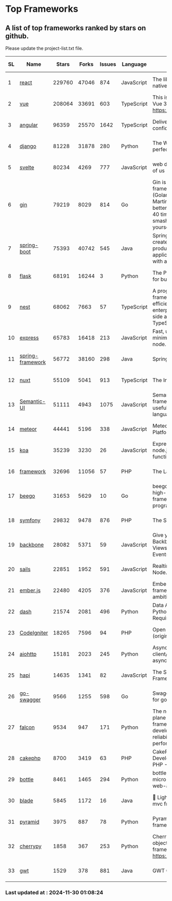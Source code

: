 # Top Frameworks
## A list of top frameworks ranked by stars on github.  
Please update the project-list.txt file.

| SL| Name  | Stars| Forks| Issues | Language | Description | Last Commit |
| --| ------| -----| ---- | ------ | -------- | ----------- | ----------- |
| 1 | [react](https://github.com/facebook/react) | 229760 | 47046 | 874 | JavaScript | The library for web and native user interfaces. | 2024-11-25 04:32:11 |
| 2 | [vue](https://github.com/vuejs/vue) | 208064 | 33691 | 603 | TypeScript | This is the repo for Vue 2. For Vue 3, go to https://github.com/vuejs/core | 2024-10-10 07:24:14 |
| 3 | [angular](https://github.com/angular/angular) | 96359 | 25570 | 1642 | TypeScript | Deliver web apps with confidence 🚀 | 2024-11-29 13:56:39 |
| 4 | [django](https://github.com/django/django) | 81228 | 31878 | 280 | Python | The Web framework for perfectionists with deadlines. | 2024-11-29 16:10:16 |
| 5 | [svelte](https://github.com/sveltejs/svelte) | 80234 | 4269 | 777 | JavaScript | web development for the rest of us | 2024-11-29 21:37:04 |
| 6 | [gin](https://github.com/gin-gonic/gin) | 79219 | 8029 | 814 | Go | Gin is a HTTP web framework written in Go (Golang). It features a Martini-like API with much better performance -- up to 40 times faster. If you need smashing performance, get yourself some Gin. | 2024-11-15 15:54:06 |
| 7 | [spring-boot](https://github.com/spring-projects/spring-boot) | 75393 | 40742 | 545 | Java | Spring Boot helps you to create Spring-powered, production-grade applications and services with absolute minimum fuss. | 2024-11-29 09:35:23 |
| 8 | [flask](https://github.com/pallets/flask) | 68191 | 16244 | 3 | Python | The Python micro framework for building web applications. | 2024-11-24 01:54:29 |
| 9 | [nest](https://github.com/nestjs/nest) | 68062 | 7663 | 57 | TypeScript | A progressive Node.js framework for building efficient, scalable, and enterprise-grade server-side applications with TypeScript/JavaScript 🚀 | 2024-11-29 11:49:54 |
| 10 | [express](https://github.com/expressjs/express) | 65783 | 16418 | 213 | JavaScript | Fast, unopinionated, minimalist web framework for node. | 2024-11-27 20:22:22 |
| 11 | [spring-framework](https://github.com/spring-projects/spring-framework) | 56772 | 38160 | 298 | Java | Spring Framework | 2024-11-29 13:44:05 |
| 12 | [nuxt](https://github.com/nuxt/nuxt) | 55109 | 5041 | 913 | TypeScript | The Intuitive Vue Framework. | 2024-11-29 10:05:02 |
| 13 | [Semantic-UI](https://github.com/Semantic-Org/Semantic-UI) | 51111 | 4943 | 1075 | JavaScript | Semantic is a UI component framework based around useful principles from natural language. | 2024-11-27 21:01:47 |
| 14 | [meteor](https://github.com/meteor/meteor) | 44441 | 5196 | 338 | JavaScript | Meteor, the JavaScript App Platform | 2024-11-28 12:48:32 |
| 15 | [koa](https://github.com/koajs/koa) | 35239 | 3230 | 26 | JavaScript | Expressive middleware for node.js using ES2017 async functions | 2024-11-04 05:08:13 |
| 16 | [framework](https://github.com/laravel/framework) | 32696 | 11056 | 57 | PHP | The Laravel Framework. | 2024-11-29 21:57:10 |
| 17 | [beego](https://github.com/beego/beego) | 31653 | 5629 | 10 | Go | beego is an open-source, high-performance web framework for the Go programming language. | 2024-11-20 14:03:38 |
| 18 | [symfony](https://github.com/symfony/symfony) | 29832 | 9478 | 876 | PHP | The Symfony PHP framework | 2024-11-29 08:22:36 |
| 19 | [backbone](https://github.com/jashkenas/backbone) | 28082 | 5371 | 59 | JavaScript | Give your JS App some Backbone with Models, Views, Collections, and Events | 2024-09-02 12:55:04 |
| 20 | [sails](https://github.com/balderdashy/sails) | 22851 | 1952 | 591 | JavaScript | Realtime MVC Framework for Node.js | 2024-11-08 16:04:38 |
| 21 | [ember.js](https://github.com/emberjs/ember.js) | 22480 | 4205 | 376 | JavaScript | Ember.js - A JavaScript framework for creating ambitious web applications | 2024-11-25 16:45:48 |
| 22 | [dash](https://github.com/plotly/dash) | 21574 | 2081 | 496 | Python | Data Apps & Dashboards for Python. No JavaScript Required. | 2024-11-22 19:31:52 |
| 23 | [CodeIgniter](https://github.com/bcit-ci/CodeIgniter) | 18265 | 7596 | 94 | PHP | Open Source PHP Framework (originally from EllisLab) | 2024-03-20 03:51:42 |
| 24 | [aiohttp](https://github.com/aio-libs/aiohttp) | 15181 | 2023 | 245 | Python | Asynchronous HTTP client/server framework for asyncio and Python | 2024-11-27 18:55:04 |
| 25 | [hapi](https://github.com/hapijs/hapi) | 14635 | 1341 | 82 | JavaScript | The Simple, Secure Framework Developers Trust | 2024-10-24 22:10:55 |
| 26 | [go-swagger](https://github.com/go-swagger/go-swagger) | 9566 | 1255 | 598 | Go | Swagger 2.0 implementation for go | 2024-11-07 04:05:23 |
| 27 | [falcon](https://github.com/falconry/falcon) | 9534 | 947 | 171 | Python | The no-magic web data plane API and microservices framework for Python developers, with a focus on reliability, correctness, and performance at scale. | 2024-11-27 20:49:38 |
| 28 | [cakephp](https://github.com/cakephp/cakephp) | 8700 | 3419 | 63 | PHP | CakePHP: The Rapid Development Framework for PHP - Official Repository | 2024-11-29 17:45:09 |
| 29 | [bottle](https://github.com/bottlepy/bottle) | 8461 | 1465 | 294 | Python | bottle.py is a fast and simple micro-framework for python web-applications. | 2024-11-18 16:25:01 |
| 30 | [blade](https://github.com/lets-blade/blade) | 5845 | 1172 | 16 | Java | :rocket: Lightning fast and elegant mvc framework for Java8 | 2024-11-17 05:14:06 |
| 31 | [pyramid](https://github.com/Pylons/pyramid) | 3975 | 887 | 78 | Python | Pyramid - A Python web framework | 2024-06-10 16:09:42 |
| 32 | [cherrypy](https://github.com/cherrypy/cherrypy) | 1858 | 367 | 253 | Python | CherryPy is a pythonic, object-oriented HTTP framework.      https://cherrypy.dev | 2024-10-31 00:00:39 |
| 33 | [gwt](https://github.com/gwtproject/gwt) | 1529 | 378 | 881 | Java | GWT Open Source Project | 2024-11-07 15:22:31 |

### Last updated at : 2024-11-30 01:08:24
